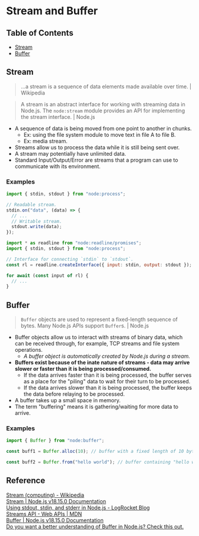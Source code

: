 # Stream and Buffer

## Table of Contents
- [Stream](#stream)
- [Buffer](#buffer)

## Stream
> ...a stream is a sequence of data elements made available over time. | Wikipedia

> A stream is an abstract interface for working with streaming data in Node.js. The `node:stream` module provides an API for implementing the stream interface. | Node.js

- A sequence of data is being moved from one point to another in chunks.
  - Ex: using the file system module to move text in file A to file B.
  - Ex: media stream.
- Streams allow us to process the data while it is still being sent over.
- A stream may potentially have unlimited data.
- Standard Input/Output/Error are streams that a program can use to communicate with its environment.
### Examples
```js
import { stdin, stdout } from "node:process";

// Readable stream.
stdin.on("data", (data) => {
  // ...
  // Writable stream.
  stdout.write(data);
});
```
```js
import * as readline from "node:readline/promises";
import { stdin, stdout } from "node:process";

// Interface for connecting `stdin` to `stdout`.
const rl = readline.createInterface({ input: stdin, output: stdout });

for await (const input of rl) {
  // ...
}
```

## Buffer
> `Buffer` objects are used to represent a fixed-length sequence of bytes. Many Node.js APIs support `Buffer`s. | Node.js

- Buffer objects allow us to interact with streams of binary data, which can be received through, for example, TCP streams and file system operations.
  - _A buffer object is automatically created by Node.js during a stream._
- **Buffers exist because of the inate nature of streams - data may arrive slower or faster than it is being processed/consumed.**
  - If the data arrives faster than it is being processed, the buffer serves as a place for the "piling" data to wait for their turn to be processed.
  - If the data arrives slower than it is being processed, the buffer keeps the data before relaying to be processed.
- A buffer takes up a small space in memory.
- The term "buffering" means it is gathering/waiting for more data to arrive.
### Examples
```js
import { Buffer } from "node:buffer";

const buff1 = Buffer.alloc(10); // buffer with a fixed length of 10 bytes.

const buff2 = Buffer.from("hello world"); // buffer containing "hello world" in binary.
```

## Reference
[Stream (computing) - Wikipedia](https://en.wikipedia.org/wiki/Stream_(computing))  
[Stream | Node.js v18.15.0 Documentation](https://nodejs.org/dist/latest-v18.x/docs/api/stream.html#stream)  
[Using stdout, stdin, and stderr in Node.js - LogRocket Blog](https://blog.logrocket.com/using-stdout-stdin-stderr-node-js/)  
[Streams API - Web APIs | MDN](https://developer.mozilla.org/en-US/docs/Web/API/Streams_API)  
[Buffer | Node.js v18.15.0 Documentation](https://nodejs.org/dist/latest-v18.x/docs/api/buffer.html#buffer)  
[Do you want a better understanding of Buffer in Node.js? Check this out.](https://www.freecodecamp.org/news/do-you-want-a-better-understanding-of-buffer-in-node-js-check-this-out-2e29de2968e8)  
